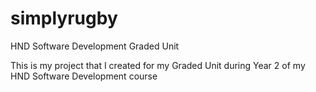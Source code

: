 # simplyrugby
HND Software Development Graded Unit

This is my project that I created for my Graded Unit during Year 2 of my HND Software Development course

